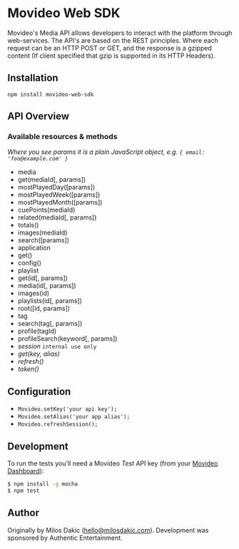 # Movideo Web SDK

Movideo's Media API allows developers to interact with the platform through web-services. The API's are based on the REST principles. Where each request can be an HTTP POST or GET, and the response is a gzipped content (If client specified that gzip is supported in its HTTP Headers).

## Installation

```
npm install movideo-web-sdk
```

## API Overview

### Available resources & methods

*Where you see params it is a plain JavaScript object, e.g. `{ email: 'foo@example.com' }`*

 * media
  * get(mediaId[, params])
  * mostPlayedDay([params])
  * mostPlayedWeek([params])
  * mostPlayedMonth([params])
  * cuePoints(mediaId)
  * related(mediaId[, params])
  * totals()
  * images(mediaId)
  * search([params])
 * application
  * get()
  * config()
 * playlist
  * get(id[, params])
  * media(id[, params])
  * images(id)
  * playlists(id[, params])
  * root([id, params])
 * tag
  * search(tag[, params])
  * profile(tagId)
  * profileSearch(keyword[, params])
 * *session* `internal use only`
  * *get(key, alias)*
  * *refresh()*
  * *token()*

## Configuration

* `Movideo.setKey('your api key');`
* `Movideo.setAlias('your app alias');`
* `Movideo.refreshSession();`


## Development

To run the tests you'll need a Movideo *Test* API key (from your [Movideo Dashboard](https://manage.movideo.com)):

```bash
$ npm install -g mocha
$ npm test
```

## Author

Originally by Milos Dakic (hello@milosdakic.com). Development was sponsored by Authentic Entertainment.